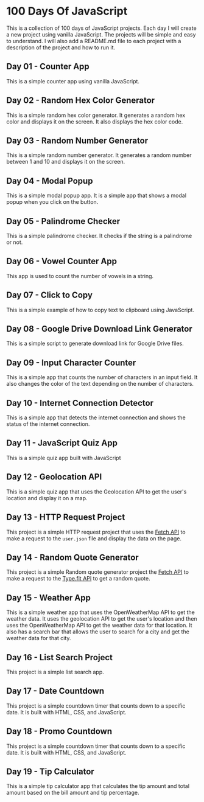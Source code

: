 # 100 Days Of JavaScript

This is a collection of 100 days of JavaScript projects. Each day I will create a new project using vanilla JavaScript. The projects will be simple and easy to understand. I will also add a README.md file to each project with a description of the project and how to run it.

## Day 01 - Counter App

This is a simple counter app using vanilla JavaScript.

## Day 02 - Random Hex Color Generator

This is a simple random hex color generator. It generates a random hex color and displays it on the screen. It also displays the hex color code.

## Day 03 - Random Number Generator

This is a simple random number generator. It generates a random number between 1 and 10 and displays it on the screen.

## Day 04 - Modal Popup

This is a simple modal popup app. It is a simple app that shows a modal popup when you click on the button.

## Day 05 - Palindrome Checker

This is a simple palindrome checker. It checks if the string is a palindrome or not.

## Day 06 - Vowel Counter App

This app is used to count the number of vowels in a string.

## Day 07 - Click to Copy

This is a simple example of how to copy text to clipboard using JavaScript.

## Day 08 - Google Drive Download Link Generator

This is a simple script to generate download link for Google Drive files.

## Day 09 - Input Character Counter

This is a simple app that counts the number of characters in an input field. It also changes the color of the text depending on the number of characters.

## Day 10 - Internet Connection Detector

This is a simple app that detects the internet connection and shows the status of the internet connection.

## Day 11 - JavaScript Quiz App

This is a simple quiz app built with JavaScript

## Day 12 - Geolocation API

This is a simple quiz app that uses the Geolocation API to get the user's location and display it on a map.

## Day 13 - HTTP Request Project

This project is a simple HTTP request project that uses the [Fetch API](https://developer.mozilla.org/en-US/docs/Web/API/Fetch_API) to make a request to the `user.json` file and display the data on the page.

## Day 14 - Random Quote Generator

This project is a simple Random quote generator project the [Fetch API](https://developer.mozilla.org/en-US/docs/Web/API/Fetch_API) to make a request to the [Type.fit API](https://type.fit/api/quotes) to get a random quote.

## Day 15 - Weather App

This is a simple weather app that uses the OpenWeatherMap API to get the weather data. It uses the geolocation API to get the user's location and then uses the OpenWeatherMap API to get the weather data for that location. It also has a search bar that allows the user to search for a city and get the weather data for that city.

## Day 16 - List Search Project

This project is a simple list search app.

## Day 17 - Date Countdown

This project is a simple countdown timer that counts down to a specific date. It is built with HTML, CSS, and JavaScript.

## Day 18 - Promo Countdown

This project is a simple countdown timer that counts down to a specific date. It is built with HTML, CSS, and JavaScript.

## Day 19 - Tip Calculator

This is a simple tip calculator app that calculates the tip amount and total amount based on the bill amount and tip percentage.
